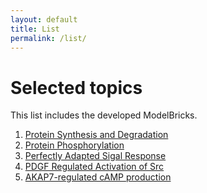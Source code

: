 ```yaml
---
layout: default
title: List
permalink: /list/
---
```


# Selected topics

This list includes the developed ModelBricks. 

1. <a href="/MB_ProteinSynthesisDegradation">Protein Synthesis and Degradation</a>
1. <a href="/MB_ProteinPhosphorylation/">Protein Phosphorylation</a>
1. <a href="/MB_PerfectlyAdapted/">Perfectly Adapted Sigal Response</a>
1. <a href="/MB_PDGF_Src/">PDGF Regulated Activation of Src</a>
1. <a href="/MB_AKAP7_1/">AKAP7-regulated cAMP production</a>
